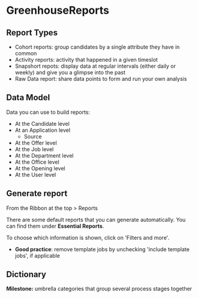 # GreenhouseReports

## Report Types

- Cohort reports: group candidates by a single attribute they have in common
- Activity reports: activity that happened in a given timeslot
- Snapshort repots: display data at regular intervals (either daily or weekly) and give you a glimpse into the past
- Raw Data report: share data points to form and run your own analysis

## Data Model

Data you can use to build reports:

- At the Candidate level
- At an Application level
  - Source
- At the Offer level
- At the Job level
- At the Department level
- At the Office level
- At the Opening level
- At the User level

## Generate report

From the Ribbon at the top > Reports

There are some default reports that you can generate automatically. You can find them under **Essential Reports**.

To choose which information is shown, click on 'Filters and more'.

- **Good practice**: remove template jobs by unchecking 'include template jobs', if applicable



## Dictionary

**Milestone:** umbrella categories that group several process stages together

